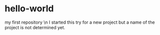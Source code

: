 # hello-world
my first repository \n
I started this try for a new project but a name of the project is not determined yet.
